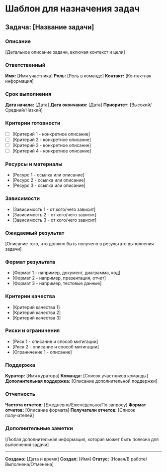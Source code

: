 # Шаблон для назначения задач

## Задача: [Название задачи]

### Описание
[Детальное описание задачи, включая контекст и цели]

### Ответственный
**Имя:** [Имя участника]
**Роль:** [Роль в команде]
**Контакт:** [Контактная информация]

### Срок выполнения
**Дата начала:** [Дата]
**Дата окончания:** [Дата]
**Приоритет:** [Высокий/Средний/Низкий]

### Критерии готовности
- [ ] [Критерий 1 - конкретное описание]
- [ ] [Критерий 2 - конкретное описание]
- [ ] [Критерий 3 - конкретное описание]
- [ ] [Критерий 4 - конкретное описание]

### Ресурсы и материалы
- [Ресурс 1 - ссылка или описание]
- [Ресурс 2 - ссылка или описание]
- [Ресурс 3 - ссылка или описание]

### Зависимости
- [Зависимость 1 - от кого/чего зависит]
- [Зависимость 2 - от кого/чего зависит]
- [Зависимость 3 - от кого/чего зависит]

### Ожидаемый результат
[Описание того, что должно быть получено в результате выполнения задачи]

### Формат результата
- [Формат 1 - например, документ, диаграмма, код]
- [Формат 2 - например, презентация, отчет]
- [Формат 3 - например, тестовые данные]

### Критерии качества
- [Критерий качества 1]
- [Критерий качества 2]
- [Критерий качества 3]

### Риски и ограничения
- [Риск 1 - описание и способ митигации]
- [Риск 2 - описание и способ митигации]
- [Ограничение 1 - описание]

### Поддержка
**Куратор:** [Имя куратора]
**Команда:** [Список участников команды]
**Дополнительная поддержка:** [Описание дополнительной поддержки]

### Отчетность
**Частота отчетов:** [Ежедневно/Еженедельно/По запросу]
**Формат отчетов:** [Описание формата]
**Получатели отчетов:** [Список получателей]

### Дополнительные заметки
[Любая дополнительная информация, которая может быть полезна для выполнения задачи]

---

**Создано:** [Дата и время]
**Создал:** [Имя]
**Статус:** [Новая/В работе/Выполнена/Отменена]
